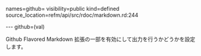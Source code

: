 names=github=
visibility=public
kind=defined
source_location=refm/api/src/rdoc/markdown.rd:244

--- github=(val)

Github Flavored Markdown 拡張の一部を有効にして出力を行うかどうかを設定
します。

